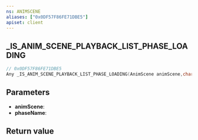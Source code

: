 ```yaml
---
ns: ANIMSCENE
aliases: ["0x0DF57F86FE71DBE5"]
apiset: client
---
```

## _IS_ANIM_SCENE_PLAYBACK_LIST_PHASE_LOADING

```c
// 0x0DF57F86FE71DBE5
Any _IS_ANIM_SCENE_PLAYBACK_LIST_PHASE_LOADING(AnimScene animScene,char* phaseName);
```


## Parameters
* **animScene**:
* **phaseName**:

## Return value